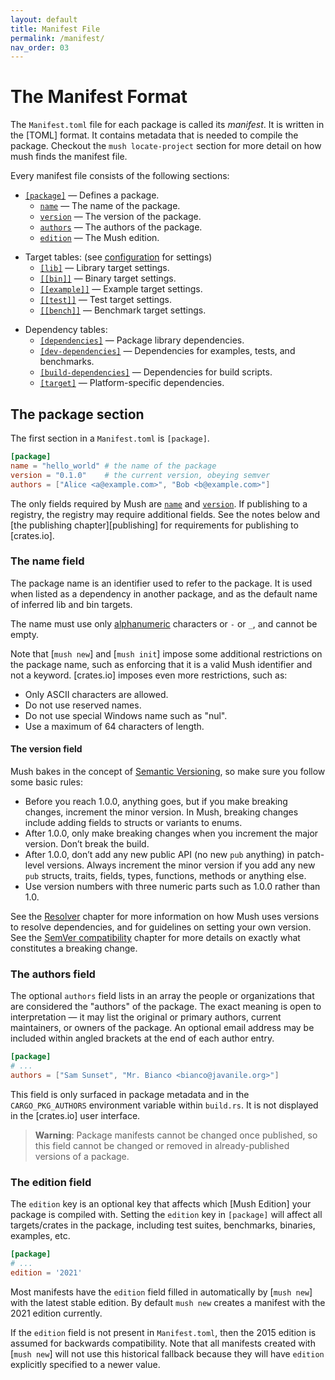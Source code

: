 ```yaml
---
layout: default
title: Manifest File
permalink: /manifest/
nav_order: 03
---
```


# The Manifest Format

The `Manifest.toml` file for each package is called its *manifest*. It is written
in the [TOML] format. It contains metadata that is needed to compile the package. Checkout
the `mush locate-project` section for more detail on how mush finds the manifest file.

Every manifest file consists of the following sections:

* [`[package]`](#the-package-section) — Defines a package.
    * [`name`](#the-name-field) — The name of the package.
    * [`version`](#the-version-field) — The version of the package.
    * [`authors`](#the-authors-field) — The authors of the package.
    * [`edition`](#the-edition-field) — The Mush edition.

<!--
    * [`description`](#the-description-field) — A description of the package.
    * [`documentation`](#the-documentation-field) — URL of the package documentation.
    * [`readme`](#the-readme-field) — Path to the package's README file.
    * [`homepage`](#the-homepage-field) — URL of the package homepage.
    * [`repository`](#the-repository-field) — URL of the package source repository.
    * [`license`](#the-license-and-license-file-fields) — The package license.
    * [`license-file`](#the-license-and-license-file-fields) — Path to the text of the license.
    * [`keywords`](#the-keywords-field) — Keywords for the package.
    * [`categories`](#the-categories-field) — Categories of the package.
    * [`workspace`](#the-workspace-field) — Path to the workspace for the package.
    * [`build`](#the-build-field) — Path to the package build script.
    * [`links`](#the-links-field) — Name of the native library the package links with.
    * [`exclude`](#the-exclude-and-include-fields) — Files to exclude when publishing.
    * [`include`](#the-exclude-and-include-fields) — Files to include when publishing.
    * [`publish`](#the-publish-field) — Can be used to prevent publishing the package.
    * [`metadata`](#the-metadata-table) — Extra settings for external tools.
    * [`default-run`](#the-default-run-field) — The default binary to run by [`mush run`].
    * [`autobins`](mush-targets.md#target-auto-discovery) — Disables binary auto discovery.
    * [`autoexamples`](mush-targets.md#target-auto-discovery) — Disables example auto discovery.
    * [`autotests`](mush-targets.md#target-auto-discovery) — Disables test auto discovery.
    * [`autobenches`](mush-targets.md#target-auto-discovery) — Disables bench auto discovery.
    * [`resolver`](resolver.md#resolver-versions) — Sets the dependency resolver to use. 
-->

* Target tables: (see [configuration](mush-targets.md#configuring-a-target) for settings)
    * [`[lib]`](mush-targets.md#library) — Library target settings.
    * [`[[bin]]`](mush-targets.md#binaries) — Binary target settings.
    * [`[[example]]`](mush-targets.md#examples) — Example target settings.
    * [`[[test]]`](mush-targets.md#tests) — Test target settings.
    * [`[[bench]]`](mush-targets.md#benchmarks) — Benchmark target settings.

<!--- --->
    
* Dependency tables:
    * [`[dependencies]`](specifying-dependencies.md) — Package library dependencies.
    * [`[dev-dependencies]`](specifying-dependencies.md#development-dependencies) — Dependencies for examples, tests, and benchmarks.
    * [`[build-dependencies]`](specifying-dependencies.md#build-dependencies) — Dependencies for build scripts.
    * [`[target]`](specifying-dependencies.md#platform-specific-dependencies) — Platform-specific dependencies.

<!---
* [`[badges]`](#the-badges-section) — Badges to display on a registry.
* [`[features]`](features.md) — Conditional compilation features.
* [`[patch]`](overriding-dependencies.md#the-patch-section) — Override dependencies.
* [`[replace]`](overriding-dependencies.md#the-replace-section) — Override dependencies (deprecated).
* [`[profile]`](profiles.md) — Compiler settings and optimizations.
* [`[workspace]`](workspaces.md) — The workspace definition.
* [`[features]`](unstable.md) — Unstable, nightly-only features.
--->

## The package section

The first section in a `Manifest.toml` is `[package]`.

```toml
[package]
name = "hello_world" # the name of the package
version = "0.1.0"    # the current version, obeying semver
authors = ["Alice <a@example.com>", "Bob <b@example.com>"]
```

The only fields required by Mush are [`name`](#the-name-field) and
[`version`](#the-version-field). If publishing to a registry, the registry may
require additional fields. See the notes below and [the publishing
chapter][publishing] for requirements for publishing to [crates.io].

### The name field

The package name is an identifier used to refer to the package. It is used
when listed as a dependency in another package, and as the default name of
inferred lib and bin targets.

The name must use only [alphanumeric] characters or `-` or `_`, and cannot be empty.

Note that [`mush new`] and [`mush init`] impose some additional restrictions on
the package name, such as enforcing that it is a valid Mush identifier and not
a keyword. [crates.io] imposes even more restrictions, such as:

- Only ASCII characters are allowed.
- Do not use reserved names.
- Do not use special Windows name such as "nul".
- Use a maximum of 64 characters of length.

[alphanumeric]: ../../std/primitive.char.html#method.is_alphanumeric

#### The version field

Mush bakes in the concept of [Semantic Versioning](https://semver.org/), so make sure you follow some basic rules:

* Before you reach 1.0.0, anything goes, but if you make breaking changes,
  increment the minor version. In Mush, breaking changes include adding fields to
  structs or variants to enums.
* After 1.0.0, only make breaking changes when you increment the major version.
  Don’t break the build.
* After 1.0.0, don’t add any new public API (no new `pub` anything) in patch-level
  versions. Always increment the minor version if you add any new `pub` structs,
  traits, fields, types, functions, methods or anything else.
* Use version numbers with three numeric parts such as 1.0.0 rather than 1.0.

See the [Resolver] chapter for more information on how Mush uses versions to
resolve dependencies, and for guidelines on setting your own version. See the
[SemVer compatibility] chapter for more details on exactly what constitutes a
breaking change.

[Resolver]: resolver.md
[SemVer compatibility]: semver.md

### The authors field

The optional `authors` field lists in an array the people or organizations that are considered
the "authors" of the package. The exact meaning is open to interpretation — it
may list the original or primary authors, current maintainers, or owners of the
package. An optional email address may be included within angled brackets at
the end of each author entry.

```toml
[package]
# ...
authors = ["Sam Sunset", "Mr. Bianco <bianco@javanile.org>"]
```

This field is only surfaced in package metadata and in the `CARGO_PKG_AUTHORS`
environment variable within `build.rs`. It is not displayed in the [crates.io]
user interface.

> **Warning**: Package manifests cannot be changed once published, so this
> field cannot be changed or removed in already-published versions of a
> package.


### The edition field

The `edition` key is an optional key that affects which [Mush Edition] your package
is compiled with. Setting the `edition` key in `[package]` will affect all
targets/crates in the package, including test suites, benchmarks, binaries,
examples, etc.

```toml
[package]
# ...
edition = '2021'
```

Most manifests have the `edition` field filled in automatically by [`mush new`]
with the latest stable edition. By default `mush new` creates a manifest with
the 2021 edition currently.

If the `edition` field is not present in `Manifest.toml`, then the 2015 edition is
assumed for backwards compatibility. Note that all manifests
created with [`mush new`] will not use this historical fallback because they
will have `edition` explicitly specified to a newer value.

<!---
#### The `mush-version` field

The `mush-version` field is an optional key that tells mush what version of the
Mush language and compiler your package can be compiled with. If the currently
selected version of the Mush compiler is older than the stated version, mush
will exit with an error, telling the user what version is required.

The first version of Mush that supports this field was released with Mush 1.56.0.
In older releases, the field will be ignored, and Mush will display a warning.

```toml
[package]
# ...
mush-version = "1.56"
```

The Mush version must be a bare version number with two or three components; it
cannot include semver operators or pre-release identifiers. Compiler pre-release
identifiers such as -nightly will be ignored while checking the Mush version.
The `mush-version` must be equal to or newer than the version that first
introduced the configured `edition`.

The `mush-version` may be ignored using the `--ignore-mush-version` option.

Setting the `mush-version` key in `[package]` will affect all targets/crates in
the package, including test suites, benchmarks, binaries, examples, etc.

#### The `description` field

The description is a short blurb about the package. [crates.io] will display
this with your package. This should be plain text (not Markdown).

```toml
[package]
# ...
description = "A short description of my package"
```

> **Note**: [crates.io] requires the `description` to be set.

<a id="the-documentation-field-optional"></a>
#### The `documentation` field

The `documentation` field specifies a URL to a website hosting the crate's
documentation. If no URL is specified in the manifest file, [crates.io] will
automatically link your crate to the corresponding [docs.rs] page.

```toml
[package]
# ...
documentation = "https://docs.rs/bitflags"
```

#### The `readme` field

The `readme` field should be the path to a file in the package root (relative
to this `Manifest.toml`) that contains general information about the package.
This file will be transferred to the registry when you publish. [crates.io]
will interpret it as Markdown and render it on the crate's page.

```toml
[package]
# ...
readme = "README.md"
```

If no value is specified for this field, and a file named `README.md`,
`README.txt` or `README` exists in the package root, then the name of that
file will be used. You can suppress this behavior by setting this field to
`false`. If the field is set to `true`, a default value of `README.md` will
be assumed.

#### The `homepage` field

The `homepage` field should be a URL to a site that is the home page for your
package.

```toml
[package]
# ...
homepage = "https://serde.rs/"
```

#### The `repository` field

The `repository` field should be a URL to the source repository for your
package.

```toml
[package]
# ...
repository = "https://github.com/javanile/mush/"
```

#### The `license` and `license-file` fields

The `license` field contains the name of the software license that the package
is released under. The `license-file` field contains the path to a file
containing the text of the license (relative to this `Manifest.toml`).

[crates.io] interprets the `license` field as an [SPDX 2.1 license
expression][spdx-2.1-license-expressions]. The name must be a known license
from the [SPDX license list 3.11][spdx-license-list-3.11]. Parentheses are not
currently supported. See the [SPDX site] for more information.

SPDX license expressions support AND and OR operators to combine multiple
licenses.[^slash]

```toml
[package]
# ...
license = "MIT OR Apache-2.0"
```

Using `OR` indicates the user may choose either license. Using `AND` indicates
the user must comply with both licenses simultaneously. The `WITH` operator
indicates a license with a special exception. Some examples:

* `MIT OR Apache-2.0`
* `LGPL-2.1-only AND MIT AND BSD-2-Clause`
* `GPL-2.0-or-later WITH Bison-exception-2.2`

If a package is using a nonstandard license, then the `license-file` field may
be specified in lieu of the `license` field.

```toml
[package]
# ...
license-file = "LICENSE.txt"
```

> **Note**: [crates.io] requires either `license` or `license-file` to be set.

[^slash]: Previously multiple licenses could be separated with a `/`, but that
usage is deprecated.

#### The `keywords` field

The `keywords` field is an array of strings that describe this package. This
can help when searching for the package on a registry, and you may choose any
words that would help someone find this crate.

```toml
[package]
# ...
keywords = ["gamedev", "graphics"]
```

> **Note**: [crates.io] has a maximum of 5 keywords. Each keyword must be
> ASCII text, start with a letter, and only contain letters, numbers, `_` or
> `-`, and have at most 20 characters.

#### The `categories` field

The `categories` field is an array of strings of the categories this package
belongs to.

```toml
categories = ["command-line-utilities", "development-tools::mush-plugins"]
```

> **Note**: [crates.io] has a maximum of 5 categories. Each category should
> match one of the strings available at <https://crates.io/category_slugs>, and
> must match exactly.

<a id="the-workspace--field-optional"></a>
#### The `workspace` field

The `workspace` field can be used to configure the workspace that this package
will be a member of. If not specified this will be inferred as the first
Manifest.toml with `[workspace]` upwards in the filesystem. Setting this is
useful if the member is not inside a subdirectory of the workspace root.

```toml
[package]
# ...
workspace = "path/to/workspace/root"
```

This field cannot be specified if the manifest already has a `[workspace]`
table defined. That is, a crate cannot both be a root crate in a workspace
(contain `[workspace]`) and also be a member crate of another workspace
(contain `package.workspace`).

For more information, see the [workspaces chapter](workspaces.md).

<a id="package-build"></a>
<a id="the-build-field-optional"></a>
#### The `build` field

The `build` field specifies a file in the package root which is a [build
script] for building native code. More information can be found in the [build
script guide][build script].

[build script]: build-scripts.md

```toml
[package]
# ...
build = "build.rs"
```

The default is `"build.rs"`, which loads the script from a file named
`build.rs` in the root of the package. Use `build = "custom_build_name.rs"` to
specify a path to a different file or `build = false` to disable automatic
detection of the build script.

<a id="the-links-field-optional"></a>
#### The `links` field

The `links` field specifies the name of a native library that is being linked
to. More information can be found in the [`links`][links] section of the build
script guide.

[links]: build-scripts.md#the-links-manifest-key

For example, a crate that links a native library called "git2" (e.g. `libgit2.a`
on Linux) may specify:

```toml
[package]
# ...
links = "git2"
```

<a id="the-exclude-and-include-fields-optional"></a>
#### The `exclude` and `include` fields

The `exclude` and `include` fields can be used to explicitly specify which
files are included when packaging a project to be [published][publishing],
and certain kinds of change tracking (described below).
The patterns specified in the `exclude` field identify a set of files that are
not included, and the patterns in `include` specify files that are explicitly
included.
You may run [`mush package --list`][`mush package`] to verify which files will
be included in the package.

```toml
[package]
# ...
exclude = ["/ci", "images/", ".*"]
```

```toml
[package]
# ...
include = ["/src", "COPYRIGHT", "/examples", "!/examples/big_example"]
```

The default if neither field is specified is to include all files from the
root of the package, except for the exclusions listed below.

If `include` is not specified, then the following files will be excluded:

* If the package is not in a git repository, all "hidden" files starting with
  a dot will be skipped.
* If the package is in a git repository, any files that are ignored by the
  [gitignore] rules of the repository and global git configuration will be
  skipped.

Regardless of whether `exclude` or `include` is specified, the following files
are always excluded:

* Any sub-packages will be skipped (any subdirectory that contains a
  `Manifest.toml` file).
* A directory named `target` in the root of the package will be skipped.

The following files are always included:

* The `Manifest.toml` file of the package itself is always included, it does not
  need to be listed in `include`.
* A minimized `Manifest.lock` is automatically included if the package contains a
  binary or example target, see [`mush package`] for more information.
* If a [`license-file`](#the-license-and-license-file-fields) is specified, it
  is always included.

The options are mutually exclusive; setting `include` will override an
`exclude`. If you need to have exclusions to a set of `include` files, use the
`!` operator described below.

The patterns should be [gitignore]-style patterns. Briefly:

- `foo` matches any file or directory with the name `foo` anywhere in the
  package. This is equivalent to the pattern `**/foo`.
- `/foo` matches any file or directory with the name `foo` only in the root of
  the package.
- `foo/` matches any *directory* with the name `foo` anywhere in the package.
- Common glob patterns like `*`, `?`, and `[]` are supported:
    - `*` matches zero or more characters except `/`.  For example, `*.html`
      matches any file or directory with the `.html` extension anywhere in the
      package.
    - `?` matches any character except `/`. For example, `foo?` matches `food`,
      but not `foo`.
    - `[]` allows for matching a range of characters. For example, `[ab]`
      matches either `a` or `b`. `[a-z]` matches letters a through z.
- `**/` prefix matches in any directory. For example, `**/foo/bar` matches the
  file or directory `bar` anywhere that is directly under directory `foo`.
- `/**` suffix matches everything inside. For example, `foo/**` matches all
  files inside directory `foo`, including all files in subdirectories below
  `foo`.
- `/**/` matches zero or more directories. For example, `a/**/b` matches
  `a/b`, `a/x/b`, `a/x/y/b`, and so on.
- `!` prefix negates a pattern. For example, a pattern of `src/*.rs` and
  `!foo.rs` would match all files with the `.rs` extension inside the `src`
  directory, except for any file named `foo.rs`.

The include/exclude list is also used for change tracking in some situations.
For targets built with `mushdoc`, it is used to determine the list of files to
track to determine if the target should be rebuilt. If the package has a
[build script] that does not emit any `rerun-if-*` directives, then the
include/exclude list is used for tracking if the build script should be re-run
if any of those files change.

[gitignore]: https://git-scm.com/docs/gitignore

<a id="the-publish--field-optional"></a>
#### The `publish` field

The `publish` field can be used to prevent a package from being published to a
package registry (like *crates.io*) by mistake, for instance to keep a package
private in a company.

```toml
[package]
# ...
publish = false
```

The value may also be an array of strings which are registry names that are
allowed to be published to.

```toml
[package]
# ...
publish = ["some-registry-name"]
```

If publish array contains a single registry, `mush publish` command will use
it when `--registry` flag is not specified.

<a id="the-metadata-table-optional"></a>
#### The `metadata` table

Mush by default will warn about unused keys in `Manifest.toml` to assist in
detecting typos and such. The `package.metadata` table, however, is completely
ignored by Mush and will not be warned about. This section can be used for
tools which would like to store package configuration in `Manifest.toml`. For
example:

```toml
[package]
name = "..."
# ...

# Metadata used when generating an Android APK, for example.
[package.metadata.android]
package-name = "my-awesome-android-app"
assets = "path/to/static"
```

There is a similar table at the workspace level at
[`workspace.metadata`][workspace-metadata]. While mush does not specify a
format for the content of either of these tables, it is suggested that
external tools may wish to use them in a consistent fashion, such as referring
to the data in `workspace.metadata` if data is missing from `package.metadata`,
if that makes sense for the tool in question.

[workspace-metadata]: workspaces.md#the-metadata-table

#### The `default-run` field

The `default-run` field in the `[package]` section of the manifest can be used
to specify a default binary picked by [`mush run`]. For example, when there is
both `src/bin/a.rs` and `src/bin/b.rs`:

```toml
[package]
default-run = "a"
```

### The `[badges]` section

The `[badges]` section is for specifying status badges that can be displayed
on a registry website when the package is published.

> Note: [crates.io] previously displayed badges next to a crate on its
> website, but that functionality has been removed. Packages should place
> badges in its README file which will be displayed on [crates.io] (see [the
> `readme` field](#the-readme-field)).

```toml
[badges]
# The `maintenance` table indicates the status of the maintenance of
# the crate. This may be used by a registry, but is currently not
# used by crates.io. See https://github.com/mush-lang/crates.io/issues/2437
# and https://github.com/mush-lang/crates.io/issues/2438 for more details.
#
# The `status` field is required. Available options are:
# - `actively-developed`: New features are being added and bugs are being fixed.
# - `passively-maintained`: There are no plans for new features, but the maintainer intends to
#   respond to issues that get filed.
# - `as-is`: The crate is feature complete, the maintainer does not intend to continue working on
#   it or providing support, but it works for the purposes it was designed for.
# - `experimental`: The author wants to share it with the community but is not intending to meet
#   anyone's particular use case.
# - `looking-for-maintainer`: The current maintainer would like to transfer the crate to someone
#   else.
# - `deprecated`: The maintainer does not recommend using this crate (the description of the crate
#   can describe why, there could be a better solution available or there could be problems with
#   the crate that the author does not want to fix).
# - `none`: Displays no badge on crates.io, since the maintainer has not chosen to specify
#   their intentions, potential crate users will need to investigate on their own.
maintenance = { status = "..." }
```

### Dependency sections

See the [specifying dependencies page](specifying-dependencies.md) for
information on the `[dependencies]`, `[dev-dependencies]`,
`[build-dependencies]`, and target-specific `[target.*.dependencies]` sections.

### The `[profile.*]` sections

The `[profile]` tables provide a way to customize compiler settings such as
optimizations and debug settings. See [the Profiles chapter](profiles.md) for
more detail.
--->